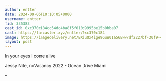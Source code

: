 ```yaml
---
author: entter
date: 2024-09-05T10:10:05+0000
username: entter
fid: 335383
cast_id: 0xc370c184cc54dc4ba8f5f010d9995be15b0bba07
cast: https://farcaster.xyz/entter/0xc370c184
image: https://imagedelivery.net/BXluQx4ige9GuW0Ia56BHw/df2227bf-30f9-43c0-fb20-6642da139800/original
layout: post
---
```


In your eyes I come alive

Jessy Nite, noVacancy 2022 - Ocean Drive Miami

–

<img src='https://imagedelivery.net/BXluQx4ige9GuW0Ia56BHw/df2227bf-30f9-43c0-fb20-6642da139800/original' alt='' referrerpolicy='no-referrer'/>
